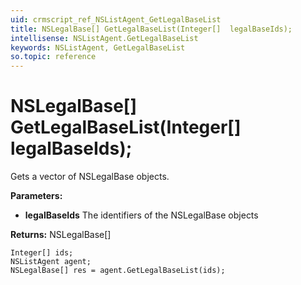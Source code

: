 ```yaml
---
uid: crmscript_ref_NSListAgent_GetLegalBaseList
title: NSLegalBase[] GetLegalBaseList(Integer[]  legalBaseIds);
intellisense: NSListAgent.GetLegalBaseList
keywords: NSListAgent, GetLegalBaseList
so.topic: reference
---
```


# NSLegalBase[] GetLegalBaseList(Integer[]  legalBaseIds);

Gets a vector of NSLegalBase objects.

**Parameters:**
 - **legalBaseIds** The identifiers of the NSLegalBase objects

**Returns:** NSLegalBase[]

```crmscript
Integer[] ids;
NSListAgent agent;
NSLegalBase[] res = agent.GetLegalBaseList(ids);
```

